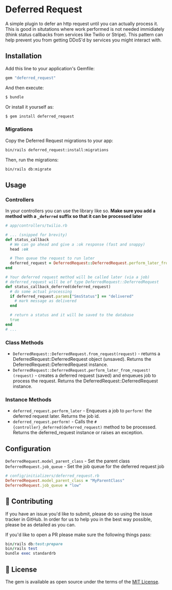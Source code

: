 # Deferred Request
A simple plugin to defer an http request until you can actually process it. This is good in situtations where work performed is not needed immidiately (think status callbacks from services like Twilio or Stripe). This pattern can help prevent you from getting DDoS'd by services you might interact with.

## Installation
Add this line to your application's Gemfile:

```ruby
gem "deferred_request"
```

And then execute:
```bash
$ bundle
```

Or install it yourself as:
```bash
$ gem install deferred_request
```

### Migrations
Copy the Deferred Request migrations to your app:

```bash
bin/rails deferred_request:install:migrations
```

Then, run the migrations:

```bash
bin/rails db:migrate
```

## Usage

### Controllers
In your controllers you can use the library like so. **Make sure you add a method with a `_deferred` suffix so that it can be processed later**

```ruby
# app/controllers/twilio.rb

# ... (snipped for brevity)
def status_callback
  # We can go ahead and give a :ok response (fast and snappy)
  head :ok

  # Then queue the request to run later
  deferred_request = DeferredRequest::DeferredRequest.perform_later_from_request!(request)
end

# Your deferred request method will be called later (via a job)
# deferred_request will be of type DeferredRequest::DeferredRequest
def status_callback_deferred(deferred_request)
  # do some actual processing
  if deferred_request.params["SmsStatus"] == "delivered"
    # mark message as delivered
  end

  # return a status and it will be saved to the database
  true
end
# ...
```

### Class Methods
- `DeferredRequest::DeferredRequest.from_request(request)` - returns a DeferredRequest::DeferredRequest object (unsaved). Returns the DeferredRequest::DeferredRequest instance.
- `DeferredRequest::DeferredRequest.perform_later_from_request!(request)` - creates a deferred request (saved) and enqueues job to process the request. Returns the DeferredRequest::DeferredRequest instance.

### Instance Methods
- `deferred_request.perform_later` - Enqueues a job to `perform!` the deferred request later. Returns the job id.
- `deferred_request.perform!` - Calls the `#{controller}_deferred(deferred_request)` method to be processed. Returns the deferred_request instance or raises an exception.

## Configuration

`DeferredRequest.model_parent_class` - Set the parent class
`DeferredRequest.job_queue` - Set the job queue for the deferred request job

```ruby
# config/initializers/deferred_request.rb
DeferredRequest.model_parent_class = "MyParentClass"
DeferredRequest.job_queue = "low"
```


## 🙏 Contributing

If you have an issue you'd like to submit, please do so using the issue tracker in GitHub. In order for us to help you in the best way possible, please be as detailed as you can.

If you'd like to open a PR please make sure the following things pass:

```ruby
bin/rails db:test:prepare
bin/rails test
bundle exec standardrb
```

## 📝 License

The gem is available as open source under the terms of the [MIT License](http://opensource.org/licenses/MIT).
